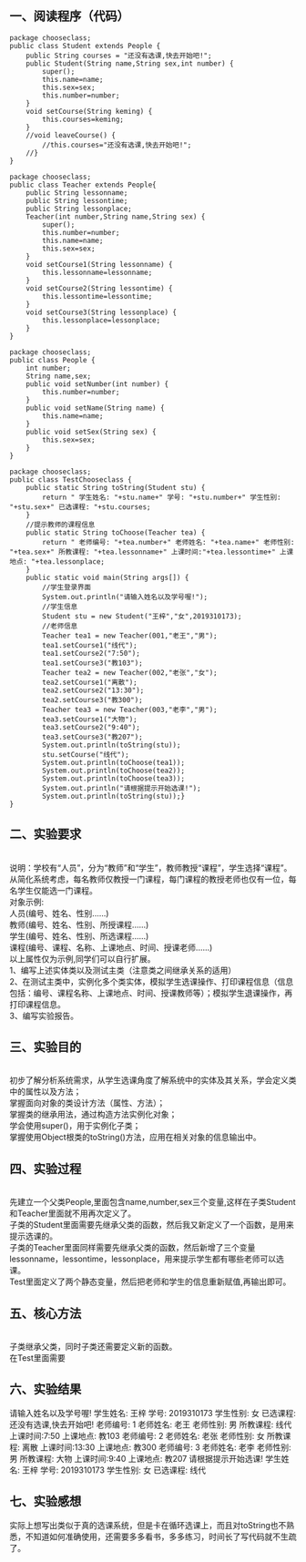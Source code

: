 ## 一、阅读程序（代码）
``` 
package chooseclass;
public class Student extends People {
	public String courses = "还没有选课,快去开始吧!";
	public Student(String name,String sex,int number) {
		super();
	    this.name=name;
	    this.sex=sex;
	    this.number=number;
	}
	void setCourse(String keming) {
		this.courses=keming;
	}
	//void leaveCourse() {
		//this.courses="还没有选课,快去开始吧!";
	//}
}

package chooseclass;
public class Teacher extends People{
	public String lessonname;
	public String lessontime;
	public String lessonplace;
	Teacher(int number,String name,String sex) {
		super();
		this.number=number;
	    this.name=name;
	    this.sex=sex;
	}
	void setCourse1(String lessonname) {
		this.lessonname=lessonname;
	}
	void setCourse2(String lessontime) {
		this.lessontime=lessontime;
	}
	void setCourse3(String lessonplace) {
		this.lessonplace=lessonplace;
	}
}

package chooseclass;
public class People {
	int number;
	String name,sex;
	public void setNumber(int number) {
		this.number=number;
	}
	public void setName(String name) {
		this.name=name;
	}
	public void setSex(String sex) {
		this.sex=sex;
	}
}

package chooseclass;
public class TestChooseclass {
	public static String toString(Student stu) {
		return " 学生姓名: "+stu.name+" 学号: "+stu.number+" 学生性别: "+stu.sex+" 已选课程: "+stu.courses;
	}
	//提示教师的课程信息
	public static String toChoose(Teacher tea) {
		return " 老师编号: "+tea.number+" 老师姓名: "+tea.name+" 老师性别: "+tea.sex+" 所教课程: "+tea.lessonname+" 上课时间:"+tea.lessontime+" 上课地点: "+tea.lessonplace;
	}
	public static void main(String args[]) {
		//学生登录界面
	    System.out.println("请输入姓名以及学号喔!");
	    //学生信息
	    Student stu = new Student("王梓","女",2019310173);
	    //老师信息
	    Teacher tea1 = new Teacher(001,"老王","男");
	    tea1.setCourse1("线代");
	    tea1.setCourse2("7:50");
	    tea1.setCourse3("教103");
	    Teacher tea2 = new Teacher(002,"老张","女");
	    tea2.setCourse1("离散");
	    tea2.setCourse2("13:30");
	    tea2.setCourse3("教300");
	    Teacher tea3 = new Teacher(003,"老李","男");
	    tea3.setCourse1("大物");
	    tea3.setCourse2("9:40");
	    tea3.setCourse3("教207");
	    System.out.println(toString(stu));
	    stu.setCourse("线代");
	    System.out.println(toChoose(tea1));
	    System.out.println(toChoose(tea2));
	    System.out.println(toChoose(tea3));
	    System.out.println("请根据提示开始选课!");
	    System.out.println(toString(stu));}
}
``` 
## 二、实验要求
<br>说明：学校有“人员”，分为“教师”和“学生”，教师教授“课程”，学生选择“课程”。从简化系统考虑，每名教师仅教授一门课程，每门课程的教授老师也仅有一位，每名学生仅能选一门课程。
<br>对象示例:<br>人员(编号、姓名、性别......)
             <br>教师(编号、姓名、性别、所授课程......)
             <br>学生(编号、姓名、性别、所选课程......)
             <br>课程(编号、课程、名称、上课地点、时间、授课老师......)
<br>以上属性仅为示例,同学们可以自行扩展。
<br>1、编写上述实体类以及测试主类（注意类之间继承关系的适用）
<br>2、在测试主类中，实例化多个类实体，模拟学生选课操作、打印课程信息（信息包括：编号、课程名称、上课地点、时间、授课教师等）；模拟学生退课操作，再打印课程信息。
<br>3、编写实验报告。

## 三、实验目的
<br>初步了解分析系统需求，从学生选课角度了解系统中的实体及其关系，学会定义类中的属性以及方法；
<br>掌握面向对象的类设计方法（属性、方法）；
<br>掌握类的继承用法，通过构造方法实例化对象；
<br>学会使用super()，用于实例化子类；
<br>掌握使用Object根类的toString()方法，应用在相关对象的信息输出中。

## 四、实验过程
<br>先建立一个父类People,里面包含name,number,sex三个变量,这样在子类Student和Teacher里面就不用再次定义了。
<br>子类的Student里面需要先继承父类的函数，然后我又新定义了一个函数，是用来提示选课的。
<br>子类的Teacher里面同样需要先继承父类的函数，然后新增了三个变量lessonname，lessontime，lessonplace，用来提示学生都有哪些老师可以选课。
<br>Test里面定义了两个静态变量，然后把老师和学生的信息重新赋值,再输出即可。

## 五、核心方法
<br>子类继承父类，同时子类还需要定义新的函数。
<br>在Test里面需要

## 六、实验结果
请输入姓名以及学号喔!
 学生姓名: 王梓 学号: 2019310173 学生性别: 女 已选课程: 还没有选课,快去开始吧!
 老师编号: 1 老师姓名: 老王 老师性别: 男 所教课程: 线代 上课时间:7:50 上课地点: 教103
 老师编号: 2 老师姓名: 老张 老师性别: 女 所教课程: 离散 上课时间:13:30 上课地点: 教300
 老师编号: 3 老师姓名: 老李 老师性别: 男 所教课程: 大物 上课时间:9:40 上课地点: 教207
请根据提示开始选课!
 学生姓名: 王梓 学号: 2019310173 学生性别: 女 已选课程: 线代
 
## 七、实验感想
实际上想写出类似于真的选课系统，但是卡在循环选课上，而且对toString也不熟悉，不知道如何准确使用，还需要多多看书，多多练习，时间长了写代码就不生疏了。
